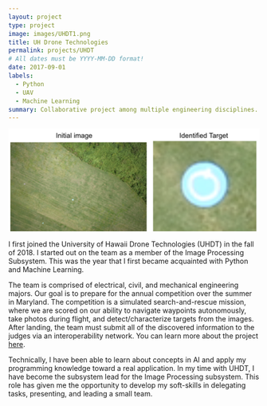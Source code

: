 ```yaml
---
layout: project
type: project
image: images/UHDT1.png
title: UH Drone Technologies
permalink: projects/UHDT
# All dates must be YYYY-MM-DD format!
date: 2017-09-01
labels:
  - Python
  - UAV
  - Machine Learning
summary: Collaborative project among multiple engineering disciplines.
---
```



<img class="ui large centered image" src="../images/UHDT3.png">

I first joined the University of Hawaii Drone Technologies (UHDT) in the fall of 2018. I started out on the team as a member of the Image Processing Subsystem. This was the year that I first became acquainted with Python and Machine Learning. 

The team is comprised of electrical, civil, and mechanical engineering majors. Our goal is to prepare for the annual competition over the summer in Maryland. The competition is a simulated search-and-rescue mission, where we are scored on our ability to navigate waypoints autonomously, take photos during flight, and detect/characterize targets from the images. After landing, the team must submit all of the discovered information to the judges via an interoperability network. You can learn more about the project [here](http://rip.eng.hawaii.edu/research/uhdt/).

Technically, I have been able to learn about concepts in AI and apply my programming knowledge toward a real application. In my time with UHDT, I have become the subsystem lead for the Image Processing subsystem. This role has given me the opportunity to develop my soft-skills in delegating tasks, presenting, and leading a small team.
